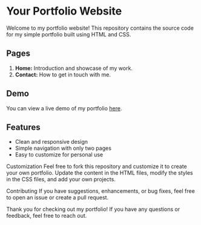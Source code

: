 # Your Portfolio Website

Welcome to my portfolio website! This repository contains the source code for my simple portfolio built using HTML and CSS.

## Pages

1. **Home:** Introduction and showcase of my work.
2. **Contact:** How to get in touch with me.

## Demo

You can view a live demo of my portfolio [here](https://your-portfolio-url.com).

## Features

- Clean and responsive design
- Simple navigation with only two pages
- Easy to customize for personal use

Customization
Feel free to fork this repository and customize it to create your own portfolio. Update the content in the HTML files, modify the styles in the CSS files, and add your own projects.

Contributing
If you have suggestions, enhancements, or bug fixes, feel free to open an issue or create a pull request.

Thank you for checking out my portfolio! If you have any questions or feedback, feel free to reach out.





